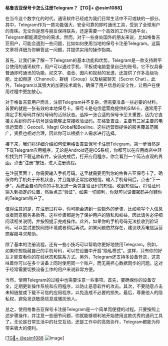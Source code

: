 **格鲁吉亚保号卡怎么注册Telegram？【TG💪+ @esim1088】**

在当今这个数字化的时代，通讯软件已经成为我们日常生活中不可或缺的一部分。其中，Telegram作为一款功能强大、安全可靠的即时通讯工具，受到了全球用户的青睐。无论你是想与朋友保持联系，还是需要一个高效的工作沟通平台，Telegram都能满足你的需求。然而，对于一些身处国外的朋友来说，比如格鲁吉亚用户，可能会遇到一些问题，比如如何使用当地的保号卡注册Telegram。这篇文章将详细为你解答这一问题，并提供实用的操作指南。

首先，让我们来了解一下Telegram的基本功能和优势。Telegram是一款支持跨平台使用的通讯软件，用户可以通过手机、平板或电脑登录自己的账号。它不仅具备普通即时通讯的功能，如文字、语音、图片和视频的发送，还提供了许多高级功能，比如频道（Channel）、群组（Group）以及秘密聊天（Secret Chat）。此外，Telegram以其强大的加密技术闻名，确保了用户信息的安全性，让用户在使用过程中更加放心。

对于格鲁吉亚用户而言，注册Telegram并不复杂，但需要准备一些必要的材料。首要的就是一张有效的本地保号卡。保号卡是电信运营商提供的SIM卡，通常用于绑定手机号码并保持号码的活跃状态。选择一张合适的保号卡至关重要，因为它直接关系到你的手机号是否能够正常接收验证码。在格鲁吉亚，主要有三家主要的电信运营商：Geocell、Magti Global和Beeline。这些运营商提供的服务覆盖范围广，资费也相对合理，因此你可以根据个人需求进行选择。

接下来，我们将详细介绍如何使用格鲁吉亚保号卡注册Telegram。第一步当然是下载Telegram应用程序。无论是Android还是iOS系统，你都可以在应用商店中轻松找到并下载这款软件。安装完成后，打开应用程序，你会看到一个简洁直观的界面。点击“注册”按钮，进入注册流程。

在注册页面上，你需要输入手机号码。这里就需要用到你的格鲁吉亚保号卡了。确保你的手机处于开机状态，并且能够正常接收短信。输入手机号码后，点击“下一步”，系统会自动向你的手机发送一条包含验证码的短信。收到短信后，将验证码输入到指定的位置，然后点击“验证”。如果一切顺利，你就可以设置密码并创建你的Telegram账户了。

值得注意的是，在注册过程中，你可能会遇到一些额外的步骤，比如填写个人信息或者同意服务条款等。这些步骤都是为了保护用户的隐私和权益，因此请务必仔细阅读相关说明，并按照提示完成操作。此外，如果你的手机号码无法接收到验证码，可以尝试更换网络环境或者稍后再试。如果问题依然存在，建议联系电信运营商客服寻求帮助。

除了基本的注册流程，还有一些小技巧可以帮助你更好地使用Telegram。例如，如果你想隐藏自己的手机号码，可以在设置中开启“隐私模式”。这样，只有你的好友才能查看你的在线状态和联系方式。另外，Telegram还支持多设备登录，这意味着你可以在多个设备上同时使用同一个账户，而无需担心数据同步的问题。这对于经常需要切换设备工作的用户来说非常方便。

当然，使用Telegram的过程中也需要注意一些事项。首先，要确保你的设备安全，定期更新操作系统和应用程序，以防止恶意软件的攻击。其次，不要随意点击未知链接或下载不可信的应用程序，以免造成不必要的损失。最后，尊重他人的隐私权，避免发送敏感信息或骚扰他人。

总之，使用格鲁吉亚保号卡注册Telegram是一个简单而便捷的过程。只要按照上述步骤操作，并注意一些细节问题，你就能够顺利地开始使用这款优秀的通讯工具了。无论是日常生活中的社交互动，还是工作中的高效协作，Telegram都能为你带来极大的便利。

[[TG💪+ @esim1088](https://t.me/s/esim1088) ![Image](https://i.postimg.cc/4NQfJmqS/Snipaste-2025-05-13-00-14-12.png)]